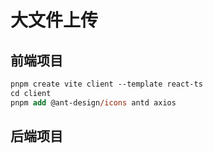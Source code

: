 # 大文件上传

## 前端项目
```ps
pnpm create vite client --template react-ts
cd client
pnpm add @ant-design/icons antd axios
```


## 后端项目